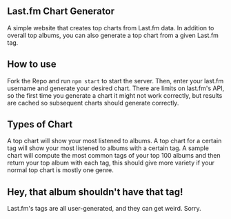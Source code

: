 ## Last.fm Chart Generator
A simple website that creates top charts from Last.fm data. In addition to overall top albums, you can also generate a top chart from a given Last.fm tag.

## How to use
Fork the Repo and run `npm start` to start the server. Then, enter your last.fm username and generate your desired chart. There are limits on last.fm's API, so the first time you generate a chart it might not work correctly, but results are cached so subsequent charts should generate correctly.

## Types of Chart
A top chart will show your most listened to albums. A top chart for a certain tag will show your most listened to albums with a certain tag. A sample chart will compute the most common tags of your top 100 albums and then return your top album with each tag, this should give more variety if your normal top chart is mostly one genre.

## Hey, that album shouldn't have that tag!
Last.fm's tags are all user-generated, and they can get weird. Sorry.
